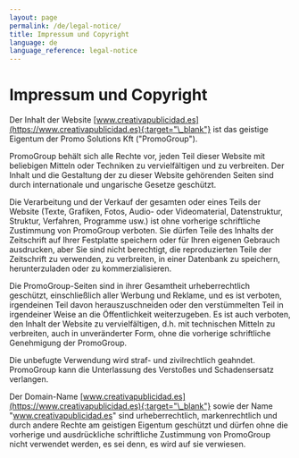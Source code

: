 ```yaml
---
layout: page
permalink: /de/legal-notice/
title: Impressum und Copyright
language: de
language_reference: legal-notice
---
```


# Impressum und Copyright

Der Inhalt der Website [www.creativapublicidad.es](https://www.creativapublicidad.es){:target="\_blank"} ist das geistige Eigentum der Promo Solutions Kft ("PromoGroup").

PromoGroup behält sich alle Rechte vor, jeden Teil dieser Website mit beliebigen Mitteln oder Techniken zu vervielfältigen und zu verbreiten. Der Inhalt und die Gestaltung der zu dieser Website gehörenden Seiten sind durch internationale und ungarische Gesetze geschützt.

Die Verarbeitung und der Verkauf der gesamten oder eines Teils der Website (Texte, Grafiken, Fotos, Audio- oder Videomaterial, Datenstruktur, Struktur, Verfahren, Programme usw.) ist ohne vorherige schriftliche Zustimmung von PromoGroup verboten. Sie dürfen Teile des Inhalts der Zeitschrift auf Ihrer Festplatte speichern oder für Ihren eigenen Gebrauch ausdrucken, aber Sie sind nicht berechtigt, die reproduzierten Teile der Zeitschrift zu verwenden, zu verbreiten, in einer Datenbank zu speichern, herunterzuladen oder zu kommerzialisieren.

Die PromoGroup-Seiten sind in ihrer Gesamtheit urheberrechtlich geschützt, einschließlich aller Werbung und Reklame, und es ist verboten, irgendeinen Teil davon herauszuschneiden oder den verstümmelten Teil in irgendeiner Weise an die Öffentlichkeit weiterzugeben. Es ist auch verboten, den Inhalt der Website zu vervielfältigen, d.h. mit technischen Mitteln zu verbreiten, auch in unveränderter Form, ohne die vorherige schriftliche Genehmigung der PromoGroup.

Die unbefugte Verwendung wird straf- und zivilrechtlich geahndet. PromoGroup kann die Unterlassung des Verstoßes und Schadensersatz verlangen.

Der Domain-Name [www.creativapublicidad.es](https://www.creativapublicidad.es){:target="\_blank"} sowie der Name "www.creativapublicidad.es" sind urheberrechtlich, markenrechtlich und durch andere Rechte am geistigen Eigentum geschützt und dürfen ohne die vorherige und ausdrückliche schriftliche Zustimmung von PromoGroup nicht verwendet werden, es sei denn, es wird auf sie verwiesen.
